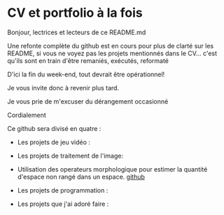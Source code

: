 # CV et portfolio à la fois
Bonjour, lectrices et lecteurs de ce README.md

Une refonte complète du github est en cours pour plus de clarté sur les README, si vous ne voyez pas les projets mentionnés dans le CV... c'est qu'ils sont en train d'être remaniés, exécutés, reformaté

D'ici la fin du week-end, tout devrait être opérationnel!

Je vous invite donc à revenir plus tard.

Je vous prie de m'excuser du dérangement occasionné 

Cordialement 

Ce github sera divisé en quatre :

- Les projets de jeu vidéo : 

- Les projets de traitement de l'image: 
- Utilisation des operateurs morphologique pour estimer la quantité d'espace non rangé dans un espace. [github](https://github.com/Laclaverie/TNI-UAQC-TP1)

- Les projets de programmation :

- Les projets que j'ai adoré faire :
